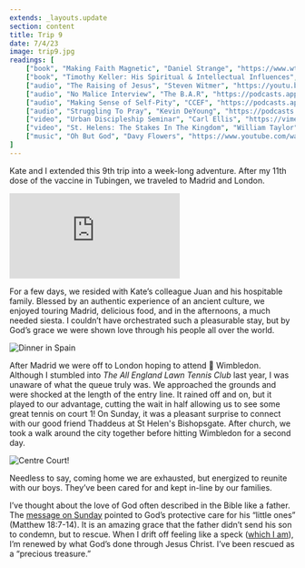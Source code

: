 ```yaml
---
extends: _layouts.update
section: content
title: Trip 9
date: 7/4/23
image: trip9.jpg
readings: [
    ["book", "Making Faith Magnetic", "Daniel Strange", "https://www.wtsbooks.com/products/making-faith-magnetic-five-hidden-themes-our-culture-cant-stop-talking-about-and-how-to-connect-them-to-christ-1-9781784986506?variant=40844547522760"],
    ["book", "Timothy Keller: His Spiritual & Intellectual Influences", "Collin Hansen", "https://www.wtsbooks.com/products/timothy-keller-his-spiritual-and-intellectual-formation-9780310128687?variant=42519990501576"],
    ["audio", "The Raising of Jesus", "Steven Witmer", "https://youtu.be/ncjrAPogcDo"],
    ["audio", "No Malice Interview", "The B.A.R", "https://podcasts.apple.com/us/podcast/the-b-a-r-podcast/id1094772652?i=1000619212585"],
    ["audio", "Making Sense of Self-Pity", "CCEF", "https://podcasts.apple.com/us/podcast/ccef-podcast-where-life-scripture-meet/id1196426810?i=1000615264740"],
    ["audio", "Struggling To Pray", "Kevin DeYoung", "https://podcasts.apple.com/us/podcast/the-crossway-podcast/id1457099163?i=1000561522155"],
    ["video", "Urban Discipleship Seminar", "Carl Ellis", "https://vimeo.com/102063406"],
    ["video", "St. Helens: The Stakes In The Kingdom", "William Taylor", "https://www.st-helens.org.uk/resources/talk/58259/video/"],
    ["music", "Oh But God", "Davy Flowers", "https://www.youtube.com/watch?v=JcZeemHIs2M"],
]
---
```


Kate and I extended this 9th trip into a week-long adventure. After my 11th dose of the vaccine in Tubingen, we traveled to Madrid and London.

<iframe class="w-full aspect-video" src="https://www.youtube.com/embed/12Itz-NPFnQ" frameborder="0" allow="accelerometer; autoplay; clipboard-write; encrypted-media; gyroscope; picture-in-picture" allowfullscreen></iframe>

 For a few days, we resided with Kate’s colleague Juan and his hospitable family. Blessed by an authentic experience of an ancient culture, we enjoyed touring Madrid, delicious food, and in the afternoons, a much needed siesta. I couldn’t have orchestrated such a pleasurable stay, but by God’s grace we were shown love through his people all over the world.

<img alt="Dinner in Spain" src="/assets/images/spain-dinner.jpg" />

After Madrid we were off to London hoping to attend 🎾 Wimbledon. Although I stumbled into _The All England Lawn Tennis Club_ last year, I was unaware of what the queue truly was. We approached the grounds and were shocked at the length of the entry line. It rained off and on, but it played to our advantage, cutting the wait in half allowing us to see some great tennis on court 1! On Sunday, it was a pleasant surprise to connect with our good friend Thaddeus at St Helen's Bishopsgate. After church, we took a walk around the city together before hitting Wimbledon for a second day.

<img alt="Centre Court!" src="/assets/images/centre-court.jpg" />


Needless to say, coming home we are exhausted,  but energized to reunite with our boys. They’ve been cared for and kept in-line by our families.


I’ve thought about the love of God often described in the Bible like a father. The <a class="text-yellow-500" href="https://www.st-helens.org.uk/resources/talk/58259/video/">message on Sunday</a> pointed to God’s protective care for his “little ones” (Matthew 18:7-14). It is an amazing grace that the father didn’t send his son to condemn, but to rescue. When I drift off feeling like a speck (<a class="text-yellow-500" href="https://www.desiringgod.org/articles/the-cosmos-keeps-preaching">which I am</a>), I’m renewed by what God’s done through Jesus Christ. I’ve been rescued as a “precious  treasure.”
